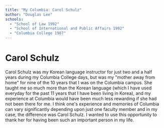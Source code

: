 ```yaml
---
title: "My Columbia: Carol Schulz"
author: "Douglas Lee"
schools:
  - "School of Law 1992"
  - "School of International and Public Affairs 1992"
  - "Columbia College 1987"
---
```


# Carol Schulz

Carol Schulz was my Korean language instructor for just two and a half years during my Columbia College days, but was my "mother away from home" for nine of the 10 years that I was on the Columbia campus. She taught me so much more than the Korean language (which I have used everyday for the past 11 years that I have been living in Korea), and my experience at Columbia would have been much less rewarding if she had not been there for me. I think one's experience and memories of Columbia can vary significantly depending upon just one faculty member and in my case, the difference was Carol Schulz. I wanted to use this opportunity to thank her for having been such an important person in my life.

